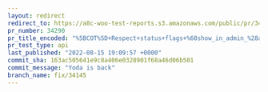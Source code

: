 ```yaml
---
layout: redirect
redirect_to: https://a8c-woo-test-reports.s3.amazonaws.com/public/pr/34290/api/index.html
pr_number: 34290
pr_title_encoded: "%5BCOT%5D+Respect+status+flags+%60show_in_admin_%28all%7Cstatus%29_list%60+in+orders+list+table"
pr_test_type: api
last_published: "2022-08-15 19:09:57 +0000"
commit_sha: 163ac505641e9c8a406e0328901f68a46d06b501
commit_message: "Yoda is back"
branch_name: fix/34145
---
```


